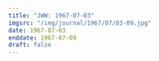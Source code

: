 ```yaml
---
title: "JWW: 1967-07-03"
imgsrc: "/img/journal/1967/07/03-09.jpg"
date: 1967-07-03
enddate: 1967-07-09
draft: false
---
```


<!-- fix pre-formatted input -->
